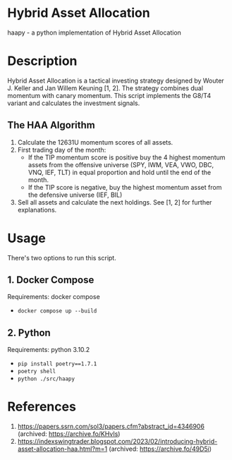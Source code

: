 # Hybrid Asset Allocation
haapy - a python implementation of Hybrid Asset Allocation


# Description
Hybrid Asset Allocation is a tactical investing strategy designed by Wouter J. Keller and Jan Willem Keuning [1, 2]. The strategy combines dual momentum with canary momentum. This script implements the G8/T4 variant and calculates the investment signals.

## The HAA Algorithm
1. Calculate the 12631U momentum scores of all assets.
2. First trading day of the month:
   * If the TIP momentum score is positive buy the 4 highest momentum assets from the offensive universe (SPY, IWM, VEA, VWO, DBC, VNQ, IEF, TLT) in equal proportion and hold until the end of the month. 
   * If the TIP score is negative, buy the highest momentum asset from the defensive universe (IEF, BIL) 
3. Sell all assets and calculate the next holdings.
See [1, 2] for further explanations.

# Usage
There's two options to run this script.
## 1. Docker Compose
Requirements: docker compose

* `docker compose up --build`
## 2. Python
Requirements: python 3.10.2
* `pip install poetry==1.7.1`
* `poetry shell`
* `python ./src/haapy`


# References
1. https://papers.ssrn.com/sol3/papers.cfm?abstract_id=4346906 (archived: https://archive.fo/KHvIs)
2. https://indexswingtrader.blogspot.com/2023/02/introducing-hybrid-asset-allocation-haa.html?m=1 (archived: https://archive.fo/49D5i)
